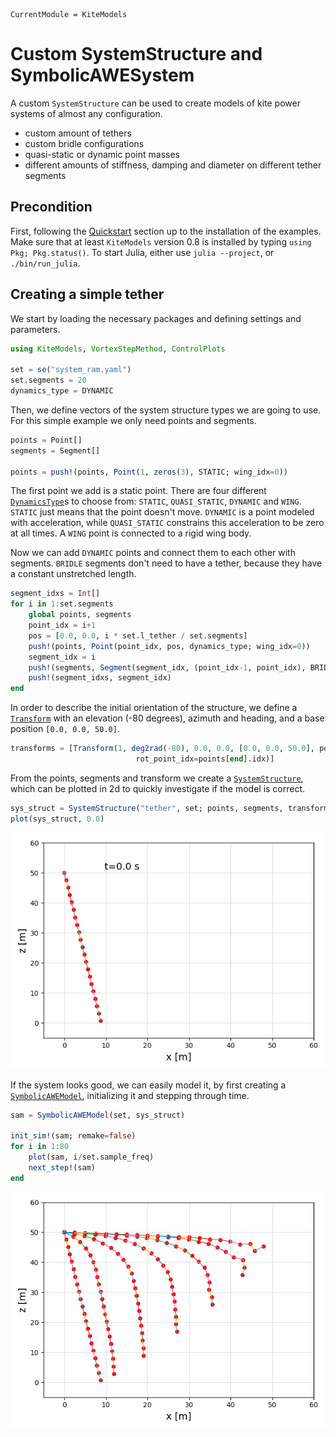 ```@meta
CurrentModule = KiteModels
```
# Custom SystemStructure and SymbolicAWESystem

A custom `SystemStructure` can be used to create models of kite power systems of almost any configuration.
- custom amount of tethers
- custom bridle configurations
- quasi-static or dynamic point masses
- different amounts of stiffness, damping and diameter on different tether segments

## Precondition
First, following the [Quickstart](@ref) section up to the installation of the examples. Make sure that
at least `KiteModels` version 0.8 is installed by typing `using Pkg; Pkg.status()`. To start Julia,
either use `julia --project`, or `./bin/run_julia`.

## Creating a simple tether

We start by loading the necessary packages and defining settings and parameters.

```julia
using KiteModels, VortexStepMethod, ControlPlots

set = se("system_ram.yaml")
set.segments = 20
dynamics_type = DYNAMIC
```

Then, we define vectors of the system structure types we are going to use. For this simple example we only need points and segments.

```julia
points = Point[]
segments = Segment[]

points = push!(points, Point(1, zeros(3), STATIC; wing_idx=0))
```

The first point we add is a static point. There are four different [`DynamicsType`](@ref)s to choose from: `STATIC`, `QUASI_STATIC`, `DYNAMIC` and `WING`. `STATIC` just means that the point doesn't move. `DYNAMIC` is a point modeled with acceleration, while `QUASI_STATIC` constrains this acceleration to be zero at all times. A `WING` point is connected to a rigid wing body.

Now we can add `DYNAMIC` points and connect them to each other with segments. `BRIDLE` segments don't need to have a tether, because they have a constant unstretched length.
```julia
segment_idxs = Int[]
for i in 1:set.segments
    global points, segments
    point_idx = i+1
    pos = [0.0, 0.0, i * set.l_tether / set.segments]
    push!(points, Point(point_idx, pos, dynamics_type; wing_idx=0))
    segment_idx = i
    push!(segments, Segment(segment_idx, (point_idx-1, point_idx), BRIDLE))
    push!(segment_idxs, segment_idx)
end
```

In order to describe the initial orientation of the structure, we define a [`Transform`](@ref) with an elevation (-80 degrees), azimuth and heading, and a base position `[0.0, 0.0, 50.0]`.
```julia
transforms = [Transform(1, deg2rad(-80), 0.0, 0.0, [0.0, 0.0, 50.0], points[1].idx; 
                            rot_point_idx=points[end].idx)]
```

From the points, segments and transform we create a [`SystemStructure`](@ref), which can be plotted in 2d to quickly investigate if the model is correct.
```julia
sys_struct = SystemStructure("tether", set; points, segments, transforms)
plot(sys_struct, 0.0)
```
![SystemStructure visualization](tether_sys_struct.png)

If the system looks good, we can easily model it, by first creating a [`SymbolicAWEModel`](@ref), initializing it and stepping through time.
```julia
sam = SymbolicAWEModel(set, sys_struct)

init_sim!(sam; remake=false)
for i in 1:80
    plot(sam, i/set.sample_freq)
    next_step!(sam)
end
```
![Tether during simulation](tether_during_sim.png)
